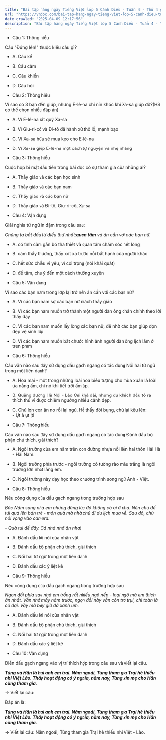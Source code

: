 ```yaml
---
title: "Bài tập hàng ngày Tiếng Việt lớp 5 Cánh Diều - Tuần 4 - Thứ 4 gồm các câu hỏi tổng hợp nội dung Đọc hiểu văn bản và Luyện từ và câu được học ở Tuần 4 trong chương trình Tiếng Việt lớp 5 Tập 1 Cánh Diều"
url: "https://vndoc.com/bai-tap-hang-ngay-tieng-viet-lop-5-canh-dieu-tuan-4-thu-4-327630"
date_crawled: "2025-04-09 12:17:56"
description: "Bài tập hàng ngày Tiếng Việt lớp 5 Cánh Diều - Tuần 4 - Thứ 4 gồm các câu hỏi tổng hợp nội dung Đọc hiểu văn bản và Luyện từ và câu được học ở Tuần 4 trong chương trình Tiếng Việt lớp 5 Tập 1 Cánh Diều"
---
```


* Câu 1:  Thông hiểu

Câu "Đứng lên!" thuộc kiểu câu gì?

  * A. Câu kể 
  * B. Câu cảm 
  * C. Câu khiến 
  * D. Câu hỏi 



* Câu 2:  Thông hiểu

Vì sao có 3 bạn đến giúp, nhưng E-lê-na chỉ nín khóc khi Xa-sa giúp đỡ?(HS có thể chọn nhiều đáp án)

  * A. Vì E-lê-na rất quý Xa-sa 
  * B. Vì Giu-ri-cô và Đi-tô đã hành xử thô lỗ, mạnh bạo 
  * C. Vì Xa-sa hứa sẽ mua kẹo cho E-lê-na 
  * D. Vì Xa-sa giúp E-lê-na một cách tự nguyện và nhẹ nhàng 



* Câu 3:  Thông hiểu

Cuộc họp bí mật đầu tiên trong bài đọc có sự tham gia của những ai?

  * A. Thầy giáo và các bạn học sinh 
  * B. Thầy giáo và các bạn nam 
  * C. Thầy giáo và các bạn nữ 
  * D. Thầy giáo và Đi-tô, Giu-ri-cô, Xa-sa 



* Câu 4:  Vận dụng

Giải nghĩa từ ngữ in đậm trong câu sau:

_Chúng ta bắt đầu từ điều thứ nhất:**quan tâm** và ăn cần với các bạn nữ._

  * A. có tình cảm gắn bó tha thiết và quan tâm chăm sóc hết lòng 
  * B. cảm thấy thương, thấy xót xa trước nỗi bất hạnh của người khác 
  * C. hết sức chiều vì yêu, vì coi trọng (nói khái quát) 
  * D. để tâm, chú ý đến một cách thường xuyên 



* Câu 5:  Vận dụng

Vì sao các bạn nam trong lớp lại trở nên ân cần với các bạn nữ?

  * A. Vì các bạn nam sợ các bạn nữ mách thầy giáo 
  * B. Vì các bạn nam muốn trở thành một người đàn ông chân chính theo lời thầy dạy 
  * C. Vì các bạn nam muốn lấy lòng các bạn nữ, để nhờ các bạn giúp dọn dẹp vệ sinh lớp 
  * D. Vì các bạn nam muốn bắt chước hình ảnh người đàn ông lịch lãm ở trên phim 



* Câu 6:  Thông hiểu

Câu văn nào sau đây sử dụng dấu gạch ngang có tác dụng Nối hai từ ngữ trong một liên danh?

  * A. Hoa mai - một trong những loài hoa biểu tượng cho mùa xuân là loài ưa nắng ấm, chỉ nở khi tiết trời ấm áp. 
  * B. Quãng đường Hà Nội - Lào Cai khá dài, nhưng du khách đều tỏ ra thích thú vì được chiêm ngưỡng nhiều cảnh đẹp. 
  * C. Chú lợn con ăn no rồi lại ngủ. Hễ thấy đói bụng, chú lại kêu lên:  
\- Ụt à ụt ịt! 



* Câu 7:  Thông hiểu

Câu văn nào sau đây sử dụng dấu gạch ngang có tác dụng Đánh dấu bộ phận chú thích, giải thích?

  * A. Ngôi trường của em nằm trên con đường nhựa nối liền hai thôn Hải Hà - Hải Nam. 
  * B. Ngôi trường phía trước - ngôi trường có tường rào màu trắng là ngôi trường lớn nhất làng em. 
  * C. Ngôi trường này dạy học theo chương trình song ngữ Anh - Việt. 



* Câu 8:  Thông hiểu

Nêu công dụng của dấu gạch ngang trong trường hợp sau:

_Bác Năm sang nhà em nhưng đúng lúc đó không có ai ở nhà. Nên chú để túi quà lên bàn trà - món quà mà nhà chú đi du lịch mua về. Sau đó, chú nói vọng vào camera:_

_\- Quà tui để đây. Cả nhà nhớ ăn nha!_

  * A. Đánh dấu lời nói của nhân vật 
  * B. Đánh dấu bộ phận chú thích, giải thích 
  * C. Nối hai từ ngữ trong một liên danh 
  * D. Đánh dấu các ý liệt kê 



* Câu 9:  Thông hiểu

Nêu công dụng của dấu gạch ngang trong trường hợp sau:

_Ngọn đồi phía sau nhà em trồng rất nhiều ngô nếp - loại ngô mà em thích ăn nhất. Vẫn nhớ mấy năm trước, ngọn đồi này vẫn còn trơ trụi, chỉ toàn là cỏ dại. Vậy mà bây giờ đã xanh um._

  * A. Đánh dấu lời nói của nhân vật 
  * B. Đánh dấu bộ phận chú thích, giải thích 
  * C. Nối hai từ ngữ trong một liên danh 
  * D. Đánh dấu các ý liệt kê 



* Câu 10:  Vận dụng

Điền dấu gạch ngang vào vị trí thích hợp trong câu sau và viết lại câu.

_**Tùng và Hân là hai anh em trai. Năm ngoái, Tùng tham gia Trại hè thiếu nhi Việt Lào. Thấy hoạt động có ý nghĩa, năm nay, Tùng xin mẹ cho Hân cùng tham gia.**_

→ Viết lại câu: 

Đáp án là:

_**Tùng và Hân là hai anh em trai. Năm ngoái, Tùng tham gia Trại hè thiếu nhi Việt Lào. Thấy hoạt động có ý nghĩa, năm nay, Tùng xin mẹ cho Hân cùng tham gia.**_

→ Viết lại câu: Năm ngoái, Tùng tham gia Trại hè thiếu nhi Việt - Lào.
